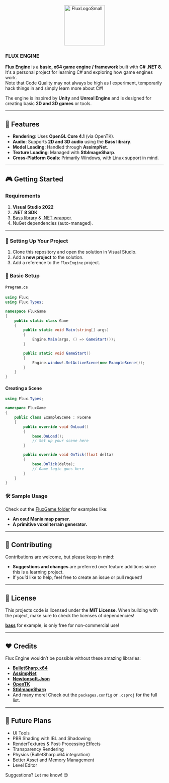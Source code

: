 <p align="center">
  <img src="https://github.com/user-attachments/assets/4a5b8dc4-0201-4d2f-9f31-79e4e9eaf509" alt="FluxLogoSmall" width="128" />
</p>

### FLUX ENGINE

**Flux Engine** is a **basic, x64 game engine / framework** built with **C# .NET 8**. It's a personal project for learning C# and exploring how game engines work.  
Note that Code Quality may not always be high as I experiment, temporarily hack things in and simply learn more about C#!

The engine is inspired by **Unity** and **Unreal Engine** and is designed for creating basic **2D and 3D games** or tools.  

---

## 🚀 Features  

- **Rendering**: Uses **OpenGL Core 4.1** (via OpenTK).  
- **Audio**: Supports **2D and 3D audio** using the **Bass library**.  
- **Model Loading**: Handled through **AssimpNet**.  
- **Texture Loading**: Managed with **StbImageSharp**.  
- **Cross-Platform Goals**: Primarily Windows, with Linux support in mind.  

---

## 🎮 Getting Started  

### Requirements  

1. **Visual Studio 2022**  
2. **.NET 8 SDK**  
3. [Bass library](https://www.un4seen.com/files/bass24.zip) & [.NET wrapper](https://www.un4seen.com/files/z/4/Bass24.Net.zip).  
4. NuGet dependencies (auto-managed).  

---

### 📂 Setting Up Your Project  

1. Clone this repository and open the solution in Visual Studio.  
2. Add a **new project** to the solution.  
3. Add a reference to the `FluxEngine` project.  

### 🔧 Basic Setup  

#### `Program.cs`  
```csharp
using Flux;
using Flux.Types;

namespace FluxGame
{
    public static class Game
    {
        public static void Main(string[] args)
        {
            Engine.Main(args, () => GameStart());
        }

        public static void GameStart()
        {
            Engine.window!.SetActiveScene(new ExampleScene());
        }
    }
}
```

#### Creating a Scene  
```csharp
using Flux.Types;

namespace FluxGame
{
    public class ExampleScene : FScene
    {
        public override void OnLoad()
        {
            base.OnLoad();
            // Set up your scene here
        }

        public override void OnTick(float delta)
        {
            base.OnTick(delta);
            // Game logic goes here
        }
    }
}
```

### 🛠️ Sample Usage  
Check out the [FluxGame folder](https://github.com/RadioArtz/Flux-Engine/tree/main/FluxGame) for examples like:  
- **An osu! Mania map parser.**  
- **A primitive voxel terrain generator.**  

---

## 🤝 Contributing  

Contributions are welcome, but please keep in mind:  

- **Suggestions and changes** are preferred over feature additions since this is a learning project.  
- If you’d like to help, feel free to create an issue or pull request!  

---

## 📜 License  

This projects code is licensed under the **MIT License**.
When building with the project, make sure to check the licenses of dependencies!

**[bass](https://www.un4seen.com/)** for example, is only free for non-commercial use!


---

## ❤️ Credits  

Flux Engine wouldn’t be possible without these amazing libraries:  

- **[BulletSharp.x64](https://www.nuget.org/packages/BulletSharp.x64/)**
- **[AssimpNet](https://www.nuget.org/packages/AssimpNet/)**
- **[Newtonsoft.Json](https://www.nuget.org/packages/Newtonsoft.Json/)**
- **[OpenTK](https://www.nuget.org/packages/OpenTK/)**
- **[StbImageSharp](https://www.nuget.org/packages/StbImageSharp/)**  
- And many more! Check out the `packages.config` or `.csproj` for the full list.  

---

## 🔮 Future Plans  
- UI Tools
- PBR Shading with IBL and Shadowing
- RenderTextures & Post-Processing Effects  
- Transparency Rendering  
- Physics (BulletSharp.x64 integration)  
- Better Asset and Memory Management
- Level Editor

Suggestions? Let me know! 😊
